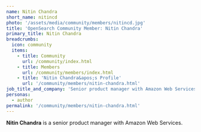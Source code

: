 ```yaml
---
name: Nitin Chandra
short_name: nitincd
photo: '/assets/media/community/members/nitincd.jpg'
title: 'OpenSearch Community Member: Nitin Chandra'
primary_title: Nitin Chandra
breadcrumbs:
  icon: community
  items:
    - title: Community
      url: /community/index.html
    - title: Members
      url: /community/members/index.html
    - title: 'Nitin Chandra&apos;s Profile'
      url: '/community/members/nitin-chandra.html'
job_title_and_company: 'Senior product manager with Amazon Web Services'
personas:
  - author
permalink: '/community/members/nitin-chandra.html'
---
```


**Nitin Chandra** is a senior product manager with Amazon Web Services.